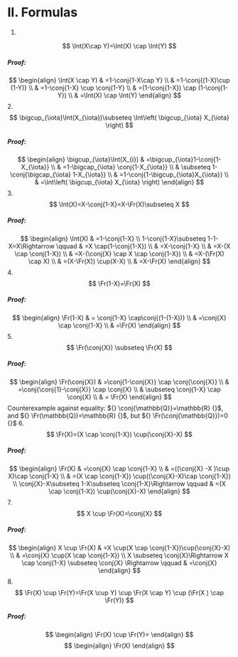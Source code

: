 # II. Formulas
1. 
$$
\Int(X\cap Y)=\Int(X) \cap \Int(Y)
$$
##### Proof:
$$
\begin{align}
\Int(X \cap Y) & =1-\conj{1-X\cap Y} \\
  & =1-\conj{(1-X)\cup (1-Y)} \\
 & =1-\conj{1-X} \cup \conj{1-Y} \\
	 & =(1-\conj{1-X}) \cap (1-\conj{1-Y}) \\
 & =\Int(X) \cap \Int(Y)
\end{align}
$$
2. 
$$
\bigcup_{\iota}\Int(X_{\iota})\subseteq \Int\left( \bigcup_{\iota} X_{\iota} \right)
$$
##### Proof:
$$
\begin{align}
\bigcup_{\iota}\Int(X_{i}) & =\bigcup_{\iota}1-\conj{1-X_{\iota}}  \\
 & =1-\bigcap_{\iota} \conj{1-X_{\iota}} \\
 & \subseteq 1-\conj{\bigcap_{\iota} 1-X_{\iota}} \\
 & =1-\conj{1-\bigcup_{\iota}X_{\iota}} \\
 & =\Int\left( \bigcup_{\iota} X_{\iota} \right)
\end{align}
$$
3. 
$$
\Int(X)=X-\conj{1-X}=X-\Fr(X)\subseteq X
$$
##### Proof:
$$
\begin{align}
\Int(X) & =1-\conj{1-X} \\
1-\conj{1-X}\subseteq 1-1-X=X\Rightarrow \qquad  & =X \cap(1-\conj{1-X}) \\
 & =X-\conj{1-X} \\
 & =X-(X \cap \conj{1-X}) \\
 & =X-(\conj{X} \cap X \cap  \conj{1-X}) \\
 & =X-(\Fr(X) \cap X) \\
 & =(X-\Fr(X)) \cup(X-X) \\
 & =X-\Fr(X)
\end{align}
$$
4. 
$$
\Fr(1-X)=\Fr(X)
$$
##### Proof:
$$
\begin{align}
 \Fr(1-X)  & = \conj{1-X} \cap\conj{(1-(1-X))} \\
	 & =\conj{X} \cap  \conj{1-X} \\
	 & =\Fr(X)
 \end{align}
$$
5. 
$$
\Fr(\conj{X}) \subseteq  \Fr(X)
$$
##### Proof:
$$
\begin{align}
\Fr(\conj{X}) & =\conj{1-\conj{X}} \cap \conj{\conj{X}} \\
 & =\conj{\conj{1}-\conj{X}} \cap \conj{X} \\
 & \subseteq \conj{1-X} \cap \conj{X} \\
 & = \Fr(X)
\end{align}
$$
Counterexample against equality: ${} \conj{\mathbb{Q}}=\mathbb{R} {}$, and ${} \Fr(\mathbb{Q})=\mathbb{R} {}$, but ${} \Fr(\conj{\mathbb{Q}})=0 {}$
6. 
$$
\Fr(X)=(X \cap \conj{1-X}) \cup(\conj{X}-X)
$$
##### Proof:
$$
\begin{align}
	\Fr(X) & =\conj{X} \cap \conj{1-X} \\
 & =((\conj{X} -X )\cup X)\cap \conj{1-X} \\
	 & =(X \cap \conj{1-X}) \cup((\conj{X}-X)\cap \conj{1-X}) \\
\conj{X}-X\subseteq 1-X\subseteq \conj{1-X}\Rightarrow \qquad  & =(X \cap \conj{1-X}) \cup(\conj{X}-X)
\end{align}
$$
7. 
$$
X \cup \Fr(X)=\conj{X}
$$
##### Proof:
$$
\begin{align}
X \cup \Fr(X) & =X \cup(X \cap \conj{1-X})\cup(\conj{X}-X) \\
 & =\conj{X} \cup(X \cap \conj{1-X}) \\
X \subseteq \conj{X}\Rightarrow X \cap \conj{1-X} \subseteq \conj{X} \Rightarrow \qquad  & =\conj{X}
\end{align}
$$
8. 
$$
\Fr(X) \cup \Fr(Y)=\Fr(X \cup Y) \cup \Fr(X \cap Y) \cup (\Fr(X ) \cap \Fr(Y))
$$
##### Proof:
$$
\begin{align}
\Fr(X) \cup \Fr(Y)=
\end{align}
$$
$$
\begin{align}
\Fr(X)
\end{align}
$$